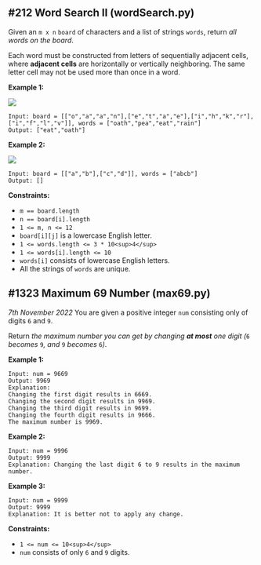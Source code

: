 ## #212 Word Search II (wordSearch.py) 
Given an `m x n` `board` of characters and a list of strings `words`, return _all words on the board_.

Each word must be constructed from letters of sequentially adjacent cells, where **adjacent cells** are horizontally or vertically neighboring. The same letter cell may not be used more than once in a word.

**Example 1:**

![](https://assets.leetcode.com/uploads/2020/11/07/search1.jpg)

```
Input: board = [["o","a","a","n"],["e","t","a","e"],["i","h","k","r"],["i","f","l","v"]], words = ["oath","pea","eat","rain"]
Output: ["eat","oath"]

```

**Example 2:**

![](https://assets.leetcode.com/uploads/2020/11/07/search2.jpg)

```
Input: board = [["a","b"],["c","d"]], words = ["abcb"]
Output: []

```

**Constraints:**

-   `m == board.length`
-   `n == board[i].length`
-   `1 <= m, n <= 12`
-   `board[i][j]` is a lowercase English letter.
-   `1 <= words.length <= 3 * 10<sup>4</sup>`
-   `1 <= words[i].length <= 10`
-   `words[i]` consists of lowercase English letters.
-   All the strings of `words` are unique.

## #1323 Maximum 69 Number (max69.py)
*7th November 2022*
You are given a positive integer `num` consisting only of digits `6` and `9`.

Return _the maximum number you can get by changing **at most** one digit (_`6` _becomes_ `9`_, and_ `9` _becomes_ `6`_)_.

**Example 1:**

```
Input: num = 9669
Output: 9969
Explanation:
Changing the first digit results in 6669.
Changing the second digit results in 9969.
Changing the third digit results in 9699.
Changing the fourth digit results in 9666.
The maximum number is 9969.

```

**Example 2:**

```
Input: num = 9996
Output: 9999
Explanation: Changing the last digit 6 to 9 results in the maximum number.

```

**Example 3:**

```
Input: num = 9999
Output: 9999
Explanation: It is better not to apply any change.

```

**Constraints:**

-   `1 <= num <= 10<sup>4</sup>`
-   `num` consists of only `6` and `9` digits.
